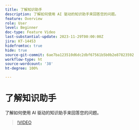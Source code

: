 ```yaml
---
title: 了解知识助手
description: 了解如何使用 AI 驱动的知识助手来回答您的问题。
feature: Overview
role: User
level: Beginner
doc-type: Feature Video
last-substantial-update: 2023-11-29T00:00:00Z
jira: KT-14453
hidefromtoc: true
hide: true
source-git-commit: 6ae7ba123510d6dc2dbf67561b5b0b2e87823592
workflow-type: ht
source-wordcount: '38'
ht-degree: 100%

---
```



# 了解知识助手

了解如何使用 AI 驱动的知识助手来回答您的问题。

>[!VIDEO](https://video.tv.adobe.com/v/3425807/?learn=on)
